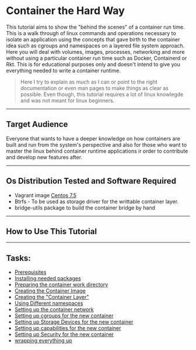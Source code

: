 # Container the Hard Way

This tutorial aims to show the "behind the scenes" of a container run time. This is a walk through of linux commands and operations necessary to isolate an application using the concepts that gave birth to the container idea such as cgroups and namespaces on a layered file system approach. Here you will deal with volumes, images, processes, networking and more without using a particular container run time such as Docker, Containerd or Rkt. This is for educational purposes only and doesn't intend to give you everything needed to write a container runtime.

> Here I try to explain as much as I can or point to the right documentation or even man pages to make things as clear as possible. Even though, this tutorial requires a lot of linux knowlegde and was not meant for linux beginners.

---

## Target Audience

Everyone that wants to have a deeper knowledge on how containers are built and run from the system's perspective and also for those who want to master the linux behind container runtime applications ir order to contribute and develop new features after.

---

## Os Distribution Tested and Software Required

* Vagrant image [Centos 7.5](https://app.vagrantup.com/generic/boxes/centos7)
* Btrfs - To be used as storage driver for the writtable container layer.
* bridge-utils package to build the container bridge by hand

---
## How to Use This Tutorial




---

## Tasks:

* [Prerequisites](docs/00-prereqs.md)
* [Installing needed packages](docs/01-packages.md)
* [Preparing the container work directory](docs/01-container_workdir.md)
* [Creating the Container Image](docs/02-container_image.md)
* [Creating the "Container Layer"](docs/03-container_layer.md)
* [Using Different namespaces](docs/04-namespaces.md)
* [Setting up the container network](docs/05-network.md)
* [Setting up cgroups for the new container](docs/06-cgroups.md)
* [Setting up Storage Devices for the new container]()
* [Setting up capabilities for the new container]()
* [Setting up Security for the new container]()
* [wrapping everything up]()